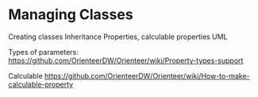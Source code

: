 # Managing Classes

Creating classes
Inheritance
Properties, calculable properties
UML

Types of parameters: https://github.com/OrienteerDW/Orienteer/wiki/Property-types-support 

Calculable https://github.com/OrienteerDW/Orienteer/wiki/How-to-make-calculable-property

